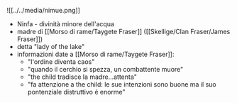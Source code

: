  ![[../../media/nimue.png]]
- Ninfa - divinità minore dell'acqua
- madre di [[Morso di rame/Taygete Fraser]] ([[Skellige/Clan Fraser/James Fraser]])
- detta "lady of the lake"
- informazioni date a [[Morso di rame/Taygete Fraser]]: 
	- "l'ordine diventa caos"
	- "quando il cerchio si spezza, un combattente muore"
	- "the child tradisce la madre...attenta"
	- "fa attenzione a the child: le sue intenzioni sono buone ma il suo pontenziale distruttivo é enorme"
